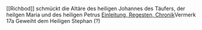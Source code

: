 [[Richbod]] schmückt die Altäre des heiligen Johannes des Täufers, der heilgen Maria und des heiligen Petrus [Einleitung, Regesten, Chronik](zotero://select/library/items/GZSQVSNI)Vermerk 17a
Geweiht dem Heiligen Stephan (?) 
